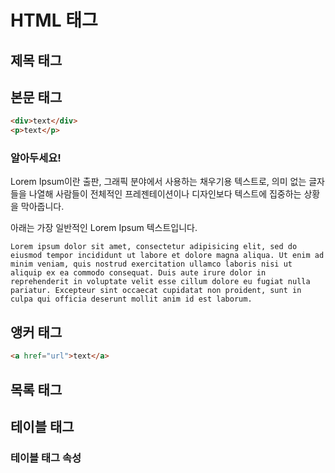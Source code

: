 # HTML 태그

## 제목 태그

## 본문 태그

```html
<div>text</div>
<p>text</p>
```

### 알아두세요!

Lorem Ipsum이란 출판, 그래픽 분야에서 사용하는 채우기용 텍스트로, 의미 없는 글자들을 나열해 사람들이 전체적인 프레젠테이션이나 디자인보다 텍스트에 집중하는 상황을 막아줍니다.

아래는 가장 일반적인 Lorem Ipsum 텍스트입니다.

```text
Lorem ipsum dolor sit amet, consectetur adipisicing elit, sed do eiusmod tempor incididunt ut labore et dolore magna aliqua. Ut enim ad minim veniam, quis nostrud exercitation ullamco laboris nisi ut aliquip ex ea commodo consequat. Duis aute irure dolor in reprehenderit in voluptate velit esse cillum dolore eu fugiat nulla pariatur. Excepteur sint occaecat cupidatat non proident, sunt in culpa qui officia deserunt mollit anim id est laborum.
```

## 앵커 태그

```html
<a href="url">text</a>
```

## 목록 태그

## 테이블 태그

### 테이블 태그 속성
